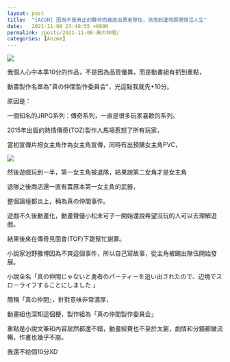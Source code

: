 ```yaml
---
layout: post
title:  "[ACGN] 因為不是真正的夥伴而被逐出勇者隊伍，流落到邊境展開慢活人生"
date:   2021-11-08 23:49:55 +0800
permalink: /posts/2021-11-08-真の仲間/
categories: [Anime]
---
```


![](/Images/Anime/真の仲間/真の仲間.png)

我個人心中本季10分的作品，不是因為品質優異，而是動畫組有抓到重點，

動畫製作名單為"真の仲間製作委員会"，光這點我就先+10分。

原因是：

一個知名的JRPG系列：傳奇系列，一直是很多玩家喜歡的系列。

2015年出版的熱情傳奇(TOZ)製作人馬場惹怒了所有玩家，

當初宣傳片把女主角作為女主角宣傳，同時有出預購女主角PVC，

![](/Images/Anime/真の仲間/ToZ王女.png)

然後遊戲玩到一半，第一女主角被退隊，結果說第二女角才是女主角

退隊之後商店還一直有賣原本第一女主角的武器，

整個論壇都炎上，稱為真の仲間事件。

遊戲不久後動畫化，動畫聲優小松未可子一開始還說希望沒玩的人可以去理解遊戲，

結果後來在傳奇見面會(TOF)下跪幫忙謝罪。



小說家池野雅博因為不爽這個事件，所以自己寫故事，從主角被踢出隊伍開始發展。

小說全名「真の仲間じゃないと勇者のパーティーを追い出されたので、辺境でスローライフすることにしました 」

簡稱「真の仲間」，針對意味非常濃厚，

動畫組也深知這個梗，製作組為「真の仲間製作委員会」

重點是小說文筆和內容居然都還不錯，動畫經費也不至於太窮，劇情和分鏡都蠻流暢，作畫也幾乎不崩。

我還不給個10分XD
